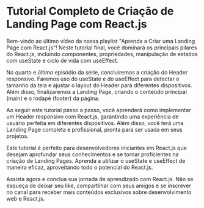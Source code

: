 # Tutorial Completo de Criação de Landing Page com React.js
Bem-vindo ao último vídeo da nossa playlist "Aprenda a Criar uma Landing Page com React.js"! Neste tutorial final, você dominará os principais pilares do React.js, incluindo componentes, propriedades, manipulação de estados com useState e ciclo de vida com useEffect.

No quarto e último episódio da série, concluiremos a criação do Header responsivo. Faremos uso do useState e do useEffect para detectar o tamanho da tela e ajustar o layout do Header para diferentes dispositivos. Além disso, finalizaremos a Landing Page, criando o conteúdo principal (main) e o rodapé (footer) da página.

Ao seguir este tutorial passo a passo, você aprenderá como implementar um Header responsivo com React.js, garantindo uma experiência de usuário perfeita em diferentes dispositivos. Além disso, você terá uma Landing Page completa e profissional, pronta para ser usada em seus projetos.

Este tutorial é perfeito para desenvolvedores iniciantes em React.js que desejam aprofundar seus conhecimentos e se tornar proficientes na criação de Landing Pages. Aprenda a utilizar o useState e useEffect de maneira eficaz, aproveitando todo o potencial do React.js.

Assista agora e conclua sua jornada de aprendizado com React.js. Não se esqueça de deixar seu like, compartilhar com seus amigos e se inscrever no canal para receber mais conteúdos exclusivos sobre desenvolvimento web e React.js.

